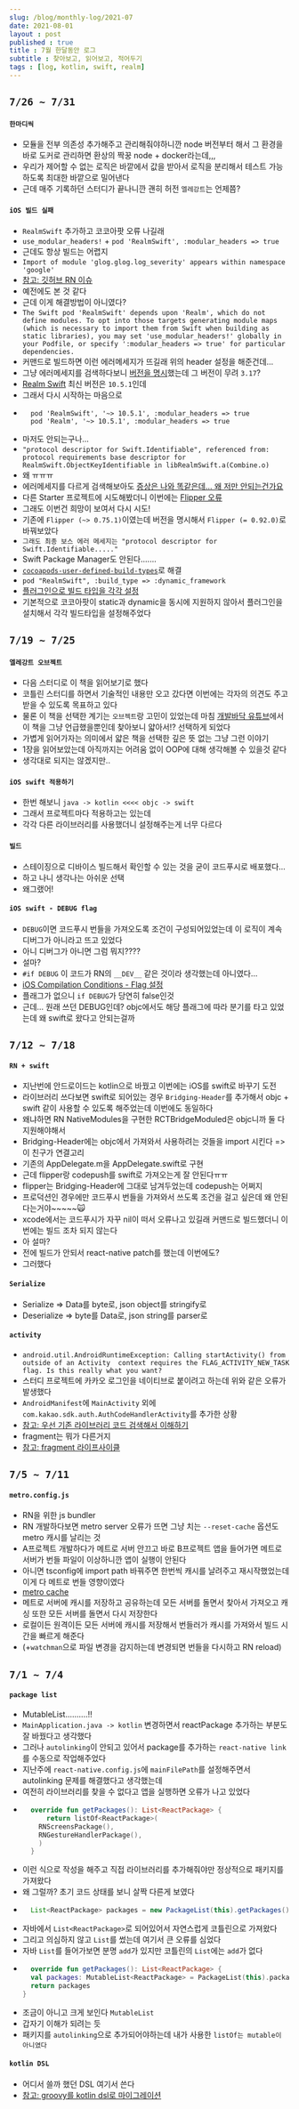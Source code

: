 ```yaml
---
slug: /blog/monthly-log/2021-07
date: 2021-08-01
layout : post
published : true
title : 7월 한달동안 로그
subtitle : 찾아보고, 읽어보고, 적어두기
tags : [log, kotlin, swift, realm]
---
```


## `7/26 ~ 7/31`
#### `한마디씩`
- 모듈을 전부 의존성 추가해주고 관리해줘야하니깐 node 버전부터 해서 그 환경을 바로 도커로 관리하면 환상의 짝꿍 node + docker라는데,,,
- 우리가 제어할 수 없는 로직은 바깥에서 값을 받아서 로직을 분리해서 테스트 가능하도록 최대한 바깥으로 밀어낸다
- 근데 매주 기록하던 스터디가 끝나니깐 괜히 허전 `엘레강트`는 언제쯤?

#### `iOS 빌드 실패`
- `RealmSwift` 추가하고 코코아팟 오류 나길래
- `use_modular_headers!` + `pod 'RealmSwift', :modular_headers => true`
- 근데도 항상 빌드는 어렵지
- `Import of module 'glog.glog.log_severity' appears within namespace 'google'`
- [참고: 깃허브 RN 이슈](https://github.com/facebook/react-native/issues/26217#issuecomment-536118532)
- 예전에도 본 것 같다
- 근데 이게 해결방법이 아니였다?
- `The Swift pod 'RealmSwift' depends upon 'Realm', which do not define modules. To opt into those targets generating module maps (which is necessary to import them from Swift when building as static libraries), you may set 'use_modular_headers!' globally in your Podfile, or specify ':modular_headers => true' for particular dependencies.`
- 커맨드로 빌드하면 이런 에러메세지가 뜨길래 위의 header 설정을 해준건데...
- 그냥 에러메세지를 검색하다보니 [버전을 명시](https://stackoverflow.com/questions/56114345/using-static-libraries-in-swift-with-cocoapods-fails-for-realm)했는데 그 버전이 무려 `3.17`?
- [Realm Swift](https://docs.mongodb.com/realm-legacy/docs/swift/latest/#installation) 최신 버전은 `10.5.1`인데
- 그래서 다시 시작하는 마음으로
- ```
	pod 'RealmSwift', '~> 10.5.1', :modular_headers => true
	pod 'Realm', '~> 10.5.1', :modular_headers => true
	```
- 마저도 안되는구나...
- `"protocol descriptor for Swift.Identifiable", referenced from: protocol requirements base descriptor for RealmSwift.ObjectKeyIdentifiable in libRealmSwift.a(Combine.o)`
- 왜 ㅠㅠㅠ
- 에러메세지를 다르게 검색해보아도 [증상은 나와 똑같은데... 왜 저만 안되는건가요](https://github.com/realm/realm-js/issues/3588#issuecomment-780003008)
- 다른 Starter 프로젝트에 시도해봤더니 이번에는 [Flipper 오류](https://github.com/facebook/flipper/issues/834)
- 그래도 이번건 희망이 보여서 다시 시도!
- 기존에 `Flipper (~> 0.75.1)`이였는데 버전을 명시해서 `Flipper (= 0.92.0)`로 바꿔보았다
- `그래도 최종 보스 에러 메세지는 "protocol descriptor for Swift.Identifiable....."`
- Swift Package Manager도 안된다.......
- [`cocoapods-user-defined-build-types`](https://github.com/joncardasis/cocoapods-user-defined-build-types)로 해결
- `pod "RealmSwift", :build_type => :dynamic_framework`
- [플러그인으로 빌드 타입을 각각 설정](https://medium.com/@joncardasis/swift-dynamic-frameworks-react-native-3d77c4972f32)
- 기본적으로 코코아팟이 static과 dynamic을 동시에 지원하지 않아서 플러그인을 설치해서 각각 빌드타입을 설정해주었다

## `7/19 ~ 7/25`
#### `엘레강트 오브젝트`
- 다음 스터디로 이 책을 읽어보기로 했다
- 코틀린 스터디를 하면서 기술적인 내용만 오고 갔다면 이번에는 각자의 의견도 주고 받을 수 있도록 목표하고 있다
- 물론 이 책을 선택한 계기는 `오브젝트`랑 고민이 있었는데 마침 [개발바닥 유튜브](https://www.youtube.com/watch?v=51xsW7fH7fU)에서 이 책을 그냥 언급했을뿐인데 찾아보니 얇아서!? 선택하게 되었다
- 가볍게 읽어가자는 의미에서 얇은 책을 선택한 깊은 뜻 없는 그냥 그런 이야기
- 1장을 읽어보았는데 아직까지는 어려움 없이 OOP에 대해 생각해볼 수 있을것 같다
- 생각대로 되지는 않겠지만..

#### `iOS swift 적용하기`
- 한번 해보니 `java -> kotlin <<<< objc -> swift`
- 그래서 프로젝트마다 적용하고는 있는데
- 각각 다른 라이브러리를 사용했더니 설정해주는게 너무 다르다

#### `빌드`
- 스테이징으로 디바이스 빌드해서 확인할 수 있는 것을 굳이 코드푸시로 배포했다...
- 하고 나니 생각나는 아쉬운 선택
- 왜그랬어!

#### `iOS swift - DEBUG flag`
- `DEBUG`이면 코드푸시 번들을 가져오도록 조건이 구성되어있었는데 이 로직이 계속 디버그가 아니라고 뜨고 있었다
- 아니 디버그가 아니면 그럼 뭐지????
- 설마?
- `#if DEBUG` 이 코드가 RN의 `__DEV__` 같은 것이라 생각했는데 아니였다...
- [iOS Compilation Conditions - Flag 설정](https://eunjin3786.tistory.com/219)
- 플래그가 없으니 `if DEBUG`가 당연히 false인것
- 근데... 원래 쓰던 DEBUG인데? objc에서도 해당 플래그에 따라 분기를 타고 있었는데 왜 swift로 왔다고 안되는걸까

## `7/12 ~ 7/18`
#### `RN + swift`
- 지난번에 안드로이드는 kotlin으로 바꿨고 이번에는 iOS를 swift로 바꾸기 도전
- 라이브러리 쓰다보면 swift로 되어있는 경우 `Bridging-Header`를 추가해서 objc + swift 같이 사용할 수 있도록 해주었는데 이번에도 동일하다
- 왜냐하면 RN NativeModules을 구현한 RCTBridgeModuled은 objc니까 둘 다 지원해야해서
- Bridging-Header에는 objc에서 가져와서 사용하려는 것들을 import 시킨다 => 이 친구가 연결고리
- 기존의 AppDelegate.m을 AppDelegate.swift로 구현
- 근데 flipper랑 codepush를 swift로 가져오는게 잘 안된다ㅠㅠ
- flipper는 Bridging-Header에 그대로 남겨두었는데 codepush는 어쩌지
- 프로덕션인 경우에만 코드푸시 번들을 가져와서 쓰도록 조건을 걸고 싶은데 왜 안된다는거야~~~~~🙀
- xcode에서는 코드푸시가 자꾸 nil이 떠서 오류나고 있길래 커맨드로 빌드했더니 이번에는 빌드 조차 되지 않는다
- 아 설마?
- 전에 빌드가 안되서 react-native patch를 했는데 이번에도?
- 그러했다

#### `Serialize`
- Serialize => Data를 byte로, json object를 stringify로
- Deserialize => byte를 Data로, json string를 parser로

#### `activity`
- `android.util.AndroidRuntimeException: Calling startActivity() from outside of an Activity  context requires the FLAG_ACTIVITY_NEW_TASK flag. Is this really what you want?`
- 스터디 프로젝트에 카카오 로그인을 네이티브로 붙이려고 하는데 위와 같은 오류가 발생했다
- `AndroidManifest`에 `MainActivity` 외에 `com.kakao.sdk.auth.AuthCodeHandlerActivity`를 추가한 상황
- [참고: 우선 기존 라이브러리 코드 검색해서 이해하기](https://github.com/react-native-seoul/react-native-kakao-login/blob/master/android/src/main/java/com/dooboolab/kakaologins/RNKakaoLoginsModule.kt)
- fragment는 뭐가 다른거지
- [참고: fragment 라이프사이클](https://readystory.tistory.com/199)

## `7/5 ~ 7/11`
#### `metro.config.js`
- RN을 위한 js bundler
- RN 개발하다보면 metro server 오류가 뜨면 그냥 치는 `--reset-cache` 옵션도 metro 캐시를 날리는 것
- A프로젝트 개발하다가 메트로 서버 안끄고 바로 B프로젝트 앱을 들어가면 메트로 서버가 번들 파일이 이상하니깐 앱이 실행이 안된다
- 아니면 tsconfig에 import path 바꿔주면 한번씩 캐시를 날려주고 재시작했었는데 이게 다 메트로 번들 영향이였다
- [metro cache](https://facebook.github.io/metro/docs/caching/#why-cache)
- 메트로 서버에 캐시를 저장하고 공유하는데 모든 서버를 돌면서 찾아서 가져오고 캐싱 또한 모든 서버를 돌면서 다시 저장한다
- 로컬이든 원격이든 모든 서버에 캐시를 저장해서 번들러가 캐시를 가져와서 빌드 시간을 빠르게 해준다
- (+`watchman`으로 파일 변경을 감지하는데 변경되면 번들을 다시하고 RN reload)

## `7/1 ~ 7/4`
#### `package list`
- MutableList..........!!
- `MainApplication.java -> kotlin` 변경하면서 reactPackage 추가하는 부분도 잘 바꿨다고 생각했다
- 그러나 `autolinking`이 안되고 있어서 package를 추가하는 `react-native link`를 수동으로 작업해주었다
- 지난주에 `react-native.config.js`에 `mainFilePath`를 설정해주면서 autolinking 문제를 해결했다고 생각했는데
- 여전히 라이브러리를 찾을 수 없다고 앱을 실행하면 오류가 나고 있었다
- ```kt
	override fun getPackages(): List<ReactPackage> {
		return listOf<ReactPackage>(
      RNScreensPackage(),
      RNGestureHandlerPackage(),
	  )
	}
	```
- 이런 식으로 작성을 해주고 직접 라이브러리를 추가해줘야만 정상적으로 패키지를 가져왔다
- 왜 그럴까? 초기 코드 상태를 보니 살짝 다른게 보였다
- ```java
	List<ReactPackage> packages = new PackageList(this).getPackages();
	```
- 자바에서 `List<ReactPackage>`로 되어있어서 자연스럽게 코틀린으로 가져왔다
- 그리고 의심하지 않고 `List`를 썼는데 여기서 큰 오류를 심었다
- 자바 `List`를 들어가보면 분명 `add`가 있지만 코틀린의 `List`에는 `add`가 없다
- ```kt
	override fun getPackages(): List<ReactPackage> {
    val packages: MutableList<ReactPackage> = PackageList(this).packages
    return packages
  }
	```
- 조금이 아니고 크게 보인다 `MutableList`
- 갑자기 이해가 되려는 듯
- 패키지를 `autolinking`으로 추가되어야하는데 내가 사용한 `listOf는 mutable이 아니였다`

#### `kotlin DSL`
- 어디서 쓸까 했던 DSL 여기서 쓴다
- [참고: groovy를 kotlin dsl로 마이그레이션](https://proandroiddev.com/migrate-from-groovy-to-kotlin-dsl-951266f3c072)
